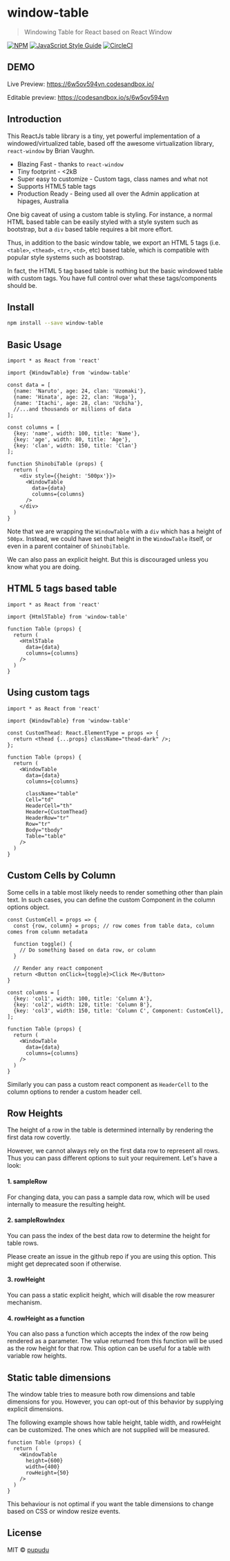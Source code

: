 # window-table

> Windowing Table for React based on React Window

[![NPM](https://img.shields.io/npm/v/window-table.svg)](https://www.npmjs.com/package/window-table) 
[![JavaScript Style Guide](https://img.shields.io/badge/code_style-standard-brightgreen.svg)](https://standardjs.com)
[![CircleCI](https://circleci.com/gh/pupudu/window-table.svg?style=svg)](https://circleci.com/gh/pupudu/window-table)

## DEMO

Live Preview: https://6w5ov594vn.codesandbox.io/

Editable preview: https://codesandbox.io/s/6w5ov594vn

## Introduction

This ReactJs table library is a tiny, yet powerful implementation of a windowed/virtualized table, based off the awesome
virtualization library, `react-window` by Brian Vaughn. 

* Blazing Fast - thanks to `react-window`
* Tiny footprint - <2kB
* Super easy to customize - Custom tags, class names and what not
* Supports HTML5 table tags
* Production Ready - Being used all over the Admin application at hipages, Australia

One big caveat of using a custom table is styling. For instance, a normal HTML based table can be easily
styled with a style system such as bootstrap, but a `div` based table requires a bit more effort.

Thus, in addition to the basic window table, we export an HTML 5 tags (i.e. `<table>`, `<thead>`, `<tr>`, `<td>`, etc) based table, which is compatible with
popular style systems such as bootstrap. 

In fact, the HTML 5 tag based table is nothing but the basic windowed table with custom tags. You have full 
control over what these tags/components should be. 

## Install

```bash
npm install --save window-table
```

## Basic Usage

```tsx
import * as React from 'react'

import {WindowTable} from 'window-table'

const data = [
  {name: 'Naruto', age: 24, clan: 'Uzomaki'},
  {name: 'Hinata', age: 22, clan: 'Huga'},
  {name: 'Itachi', age: 28, clan: 'Uchiha'},
  //...and thousands or millions of data
];

const columns = [
  {key: 'name', width: 100, title: 'Name'},
  {key: 'age', width: 80, title: 'Age'},
  {key: 'clan', width: 150, title: 'Clan'}
];

function ShinobiTable (props) {
  return (
    <div style={{height: '500px'}}>
      <WindowTable
        data={data}
        columns={columns}
      />
    </div>
  )
}
```
Note that we are wrapping the `WindowTable` with a `div` which has a height of `500px`.
Instead, we could have set that height in the `WindowTable` itself, 
or even in a parent container of `ShinobiTable`.

We can also pass an explicit height. But this is discouraged unless
you know what you are doing.

## HTML 5 tags based table

```tsx
import * as React from 'react'

import {Html5Table} from 'window-table'

function Table (props) {
  return (
    <Html5Table
      data={data}
      columns={columns}
    />
  )
}
```

## Using custom tags

```tsx
import * as React from 'react'

import {WindowTable} from 'window-table'

const CustomThead: React.ElementType = props => {
  return <thead {...props} className="thead-dark" />;
};

function Table (props) {
  return (
    <WindowTable
      data={data}
      columns={columns}
      
      className="table"
      Cell="td"
      HeaderCell="th"
      Header={CustomThead}
      HeaderRow="tr"
      Row="tr"
      Body="tbody"
      Table="table"
    />
  )
}
```

## Custom Cells by Column
Some cells in a table most likely needs to render something other than plain text.
In such cases, you can define the custom Component in the column options object.

```tsx
const CustomCell = props => {
  const {row, column} = props; // row comes from table data, column comes from column metadata
  
  function toggle() {
    // Do something based on data row, or column
  }
  
  // Render any react component
  return <Button onClick={toggle}>Click Me</Button>
}

const columns = [
  {key: 'col1', width: 100, title: 'Column A'},
  {key: 'col2', width: 120, title: 'Column B'},
  {key: 'col3', width: 150, title: 'Column C', Component: CustomCell},
];

function Table (props) {
  return (
    <WindowTable
      data={data}
      columns={columns}
    />
  )
}
```

Similarly you can pass a custom react component as `HeaderCell` to the column options
to render a custom header cell.

## Row Heights
The height of a row in the table is determined internally by rendering 
the first data row covertly.

However, we cannot always rely on the first data row to
represent all rows. Thus you can pass different options
to suit your requirement. Let's have a look:

#### 1. sampleRow
For changing data, you can pass a sample data row, which
will be used internally to measure the resulting height.

#### 2. sampleRowIndex
You can pass the index of the best data row to determine the
height for table rows.

Please create an issue in the github repo if you
are using this option. This might get deprecated soon
if otherwise.

#### 3. rowHeight
You can pass a static explicit height, which will disable
the row measurer mechanism. 

#### 4. rowHeight as a function
You can also pass a function which accepts the index
of the row being rendered as a parameter. The value
returned from this function will be used as the row height
for that row. This option can be useful for a table
with variable row heights.

## Static table dimensions
The window table tries to measure both row dimensions and
table dimensions for you. 
However, you can opt-out of this behavior by supplying
explicit dimensions. 

The following example shows how table height, table width,
and rowHeight can be customized. The ones which are
not supplied will be measured. 

```tsx
function Table (props) {
  return (
    <WindowTable
      height={600}
      width={400}
      rowHeight={50}
    />
  )
}
```

This behaviour is not optimal if you want the table
dimensions to change based on CSS or window resize events.

## License

MIT © [pupudu](https://github.com/pupudu)
